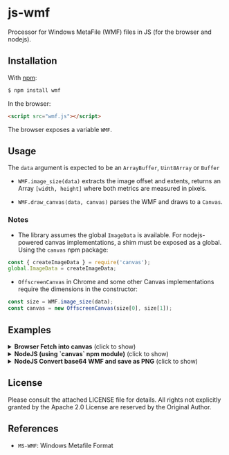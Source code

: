 # js-wmf

Processor for Windows MetaFile (WMF) files in JS (for the browser and nodejs).

## Installation

With [npm](https://www.npmjs.org/package/wmf):

```bash
$ npm install wmf
```

In the browser:

```html
<script src="wmf.js"></script>
```

The browser exposes a variable `WMF`.

## Usage

The `data` argument is expected to be an `ArrayBuffer`, `Uint8Array` or `Buffer`

- `WMF.image_size(data)` extracts the image offset and extents, returns an Array
  `[width, height]` where both metrics are measured in pixels.

- `WMF.draw_canvas(data, canvas)` parses the WMF and draws to a `Canvas`.

### Notes

- The library assumes the global `ImageData` is available. For nodejs-powered
  canvas implementations, a shim must be exposed as a global. Using the `canvas`
  npm package:

```js
const { createImageData } = require('canvas');
global.ImageData = createImageData;
```

- `OffscreenCanvas` in Chrome and some other Canvas implementations require
  the dimensions in the constructor:

```js
const size = WMF.image_size(data);
const canvas = new OffscreenCanvas(size[0], size[1]);
```

## Examples

<details>
  <summary><b>Browser Fetch into canvas</b> (click to show)</summary>

```js
// assume `canvas` is a DOM element
(async () => {
  const res = await fetch('url/for/image.wmf');
  const ab = await res.arrayBuffer();
  WMF.draw_canvas(ab, document.getElementById('canvas'));
})();
```

</details>

<details>
  <summary><b>NodeJS (using `canvas` npm module)</b> (click to show)</summary>

```js
const { createCanvas, createImageData } = require('canvas');
global.ImageData = createImageData;

const size = WMF.image_size(data);
const canvas = createCanvas(size[0], size[1]);
WMF.draw_canvas(data, canvas);
```

</details>

<details>
  <summary><b>NodeJS Convert base64 WMF and save as PNG</b> (click to show)</summary>

```js
base64Data = el.attribs.src.replace(/^data:image\/wmf;base64,/, '');
base64Data = Buffer.from(base64Data, 'base64');
util.prep_blob(base64Data, 0);
const size = wmf.image_size_prepped_bytes(base64Data);
const canvas = createCanvas(size[0], size[1]);
wmfCanvas.draw_canvas(base64Data, canvas);
if (!fs.existsSync(pDest)) {
  fs.writeFileSync(pDest, canvas.toBuffer('image/png'));
}
```

</details>

## License

Please consult the attached LICENSE file for details. All rights not explicitly
granted by the Apache 2.0 License are reserved by the Original Author.

## References

- `MS-WMF`: Windows Metafile Format
